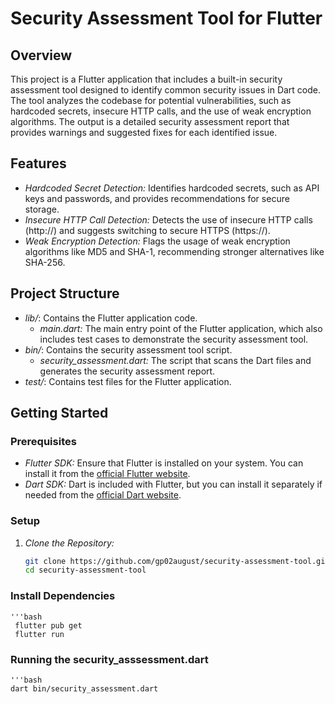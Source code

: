 # Security Assessment Tool for Flutter

## Overview

This project is a Flutter application that includes a built-in security assessment tool designed to identify common security issues in Dart code. The tool analyzes the codebase for potential vulnerabilities, such as hardcoded secrets, insecure HTTP calls, and the use of weak encryption algorithms. The output is a detailed security assessment report that provides warnings and suggested fixes for each identified issue.

## Features

- *Hardcoded Secret Detection:* Identifies hardcoded secrets, such as API keys and passwords, and provides recommendations for secure storage.
- *Insecure HTTP Call Detection:* Detects the use of insecure HTTP calls (http://) and suggests switching to secure HTTPS (https://).
- *Weak Encryption Detection:* Flags the usage of weak encryption algorithms like MD5 and SHA-1, recommending stronger alternatives like SHA-256.

## Project Structure

- *lib/*: Contains the Flutter application code.
    - *main.dart:* The main entry point of the Flutter application, which also includes test cases to demonstrate the security assessment tool.
- *bin/*: Contains the security assessment tool script.
    - *security_assessment.dart:* The script that scans the Dart files and generates the security assessment report.
- *test/*: Contains test files for the Flutter application.

## Getting Started

### Prerequisites

- *Flutter SDK:* Ensure that Flutter is installed on your system. You can install it from the [official Flutter website](https://flutter.dev/get-started/install).
- *Dart SDK:* Dart is included with Flutter, but you can install it separately if needed from the [official Dart website](https://dart.dev/get-dart).

### Setup

1. *Clone the Repository:*

   ```bash
   git clone https://github.com/gp02august/security-assessment-tool.git
   cd security-assessment-tool
   
### Install Dependencies
    '''bash
     flutter pub get
     flutter run

### Running the security_asssessment.dart
    '''bash
    dart bin/security_assessment.dart
